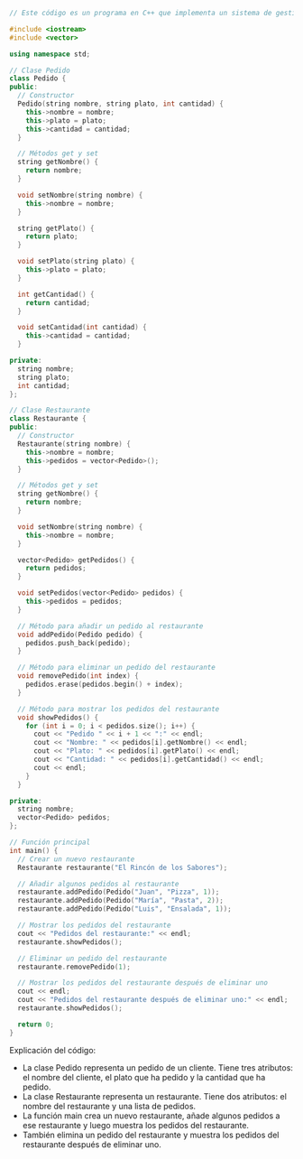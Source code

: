 ```c++
// Este código es un programa en C++ que implementa un sistema de gestión de pedidos para un restaurante.

#include <iostream>
#include <vector>

using namespace std;

// Clase Pedido
class Pedido {
public:
  // Constructor
  Pedido(string nombre, string plato, int cantidad) {
    this->nombre = nombre;
    this->plato = plato;
    this->cantidad = cantidad;
  }

  // Métodos get y set
  string getNombre() {
    return nombre;
  }

  void setNombre(string nombre) {
    this->nombre = nombre;
  }

  string getPlato() {
    return plato;
  }

  void setPlato(string plato) {
    this->plato = plato;
  }

  int getCantidad() {
    return cantidad;
  }

  void setCantidad(int cantidad) {
    this->cantidad = cantidad;
  }

private:
  string nombre;
  string plato;
  int cantidad;
};

// Clase Restaurante
class Restaurante {
public:
  // Constructor
  Restaurante(string nombre) {
    this->nombre = nombre;
    this->pedidos = vector<Pedido>();
  }

  // Métodos get y set
  string getNombre() {
    return nombre;
  }

  void setNombre(string nombre) {
    this->nombre = nombre;
  }

  vector<Pedido> getPedidos() {
    return pedidos;
  }

  void setPedidos(vector<Pedido> pedidos) {
    this->pedidos = pedidos;
  }

  // Método para añadir un pedido al restaurante
  void addPedido(Pedido pedido) {
    pedidos.push_back(pedido);
  }

  // Método para eliminar un pedido del restaurante
  void removePedido(int index) {
    pedidos.erase(pedidos.begin() + index);
  }

  // Método para mostrar los pedidos del restaurante
  void showPedidos() {
    for (int i = 0; i < pedidos.size(); i++) {
      cout << "Pedido " << i + 1 << ":" << endl;
      cout << "Nombre: " << pedidos[i].getNombre() << endl;
      cout << "Plato: " << pedidos[i].getPlato() << endl;
      cout << "Cantidad: " << pedidos[i].getCantidad() << endl;
      cout << endl;
    }
  }

private:
  string nombre;
  vector<Pedido> pedidos;
};

// Función principal
int main() {
  // Crear un nuevo restaurante
  Restaurante restaurante("El Rincón de los Sabores");

  // Añadir algunos pedidos al restaurante
  restaurante.addPedido(Pedido("Juan", "Pizza", 1));
  restaurante.addPedido(Pedido("María", "Pasta", 2));
  restaurante.addPedido(Pedido("Luis", "Ensalada", 1));

  // Mostrar los pedidos del restaurante
  cout << "Pedidos del restaurante:" << endl;
  restaurante.showPedidos();

  // Eliminar un pedido del restaurante
  restaurante.removePedido(1);

  // Mostrar los pedidos del restaurante después de eliminar uno
  cout << endl;
  cout << "Pedidos del restaurante después de eliminar uno:" << endl;
  restaurante.showPedidos();

  return 0;
}
```

Explicación del código:

* La clase Pedido representa un pedido de un cliente. Tiene tres atributos: el nombre del cliente, el plato que ha pedido y la cantidad que ha pedido.
* La clase Restaurante representa un restaurante. Tiene dos atributos: el nombre del restaurante y una lista de pedidos.
* La función main crea un nuevo restaurante, añade algunos pedidos a ese restaurante y luego muestra los pedidos del restaurante.
* También elimina un pedido del restaurante y muestra los pedidos del restaurante después de eliminar uno.